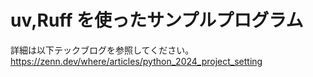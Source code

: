 # uv,Ruff を使ったサンプルプログラム

詳細は以下テックブログを参照してください。
https://zenn.dev/where/articles/python_2024_project_setting
